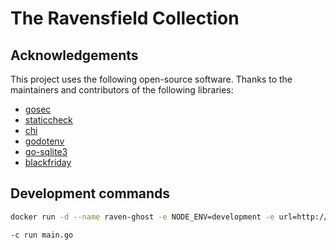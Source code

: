 # The Ravensfield Collection

## Acknowledgements

This project uses the following open-source software. Thanks to the maintainers and contributors of the following libraries:

- [gosec](https://github.com/securego/gosec)
- [staticcheck](https://github.com/dominikh/go-tools)
- [chi](https://github.com/go-chi/chi)
- [godotenv](https://github.com/joho/godotenv)
- [go-sqlite3](https://github.com/mattn/go-sqlite3)
- [blackfriday](https://github.com/russross/blackfriday)

## Development commands

```bash
docker run -d --name raven-ghost -e NODE_ENV=development -e url=http://localhost:8081 -p 8081:2368 ghost
```

```gow
-c run main.go
```
